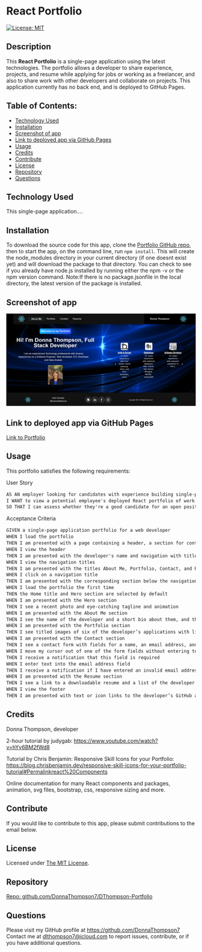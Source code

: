 # **React Portfolio**

  [![License: MIT](https://img.shields.io/badge/License-MIT-yellow.svg)](https://opensource.org/licenses/MIT)

  ## **Description**
  This **React Portfolio** is a single-page application using the latest technologies. The portfolio allows a developer to share experience, projects, and resume while applying for jobs or working as a freelancer, and also to share work with other developers and collaborate on projects. This application currently has no back end, and is deployed to GitHub Pages.

  ## **Table of Contents:**
  * [Technology Used](#technology-used)
  * [Installation](#installation)
  * [Screenshot of app](#screenshot-of-app) 
  * [Link to deployed app via GitHub Pages](#link-to-deployed-app-via-github-pages)
  * [Usage](#usage)
  * [Credits](#credits)
  * [Contribute](#contribute)
  * [License](#license)
  * [Repository](#repository)
  * [Questions](#questions)

  ## **Technology Used**
  This single-page application....

  ## **Installation**
  To download the source code for this app, clone the [Portfolio GitHub repo](https://github.com/DonnaThompson7/DThompson-Portfolio), then to start the app, on the command line, run `npm install`. This will create the node_modules directory in your current directory (if one doesnt exist yet) and will download the package to that directory. You can check to see if you already have node.js installed by running either the npm -v or the npm version command. Note:If there is no package.jsonfile in the local directory, the latest version of the package is installed.

  ## **Screenshot of app**
 ![Screenshot of Portfolio app](./src/assets/images/Portfolio_screenshot.png)
  

  ## **Link to deployed app via GitHub Pages**
 [Link to Portfolio](https://donnathompson7.github.io/DThompson-Portfolio/)
 
  ## **Usage**

  This portfolio satisfies the following requirements:
  
  User Story 
```md
AS AN employer looking for candidates with experience building single-page applications
I WANT to view a potential employee's deployed React portfolio of work samples
SO THAT I can assess whether they're a good candidate for an open position
```
Acceptance Criteria
```md
GIVEN a single-page application portfolio for a web developer
WHEN I load the portfolio
THEN I am presented with a page containing a header, a section for content, and a footer
WHEN I view the header
THEN I am presented with the developer's name and navigation with titles corresponding to different sections of the portfolio
WHEN I view the navigation titles
THEN I am presented with the titles About Me, Portfolio, Contact, and Resume, and the title corresponding to the current section is highlighted
WHEN I click on a navigation title
THEN I am presented with the corresponding section below the navigation without the page reloading and that title is highlighted
WHEN I load the portfolio the first time
THEN the Home title and Hero section are selected by default
WHEN I am presented with the Hero section
THEN I see a recent photo and eye-catching tagline and animation
WHEN I am presented with the About Me section
THEN I see the name of the developer and a short bio about them, and their experience and skills. 
WHEN I am presented with the Portfolio section
THEN I see titled images of six of the developer’s applications with links to both the deployed applications and the corresponding GitHub repositories
WHEN I am presented with the Contact section
THEN I see a contact form with fields for a name, an email address, and a message
WHEN I move my cursor out of one of the form fields without entering text
THEN I receive a notification that this field is required
WHEN I enter text into the email address field
THEN I receive a notification if I have entered an invalid email address
WHEN I am presented with the Resume section
THEN I see a link to a downloadable resume and a list of the developer’s proficiencies
WHEN I view the footer
THEN I am presented with text or icon links to the developer’s GitHub and LinkedIn profiles, and their profile on a third platform (Stack Overflow, Twitter)
```

  ## **Credits**
  Donna Thompson, developer

  2-hour tutorial by judygab: https://www.youtube.com/watch?v=hYv6BM2fWd8

  Tutorial by Chris Benjamin: Responsive Skill Icons for your Portfolio: https://blog.chrisbenjamin.dev/responsive-skill-icons-for-your-portfolio-tutorial#Permalinkreact%20Components
  
  Online documentation for many React components and packages, animation, svg files, bootstrap, css, responsive sizing and more.

  ## **Contribute**
  If you would like to contribute to this app, please submit contributions to the email below.

  ## **License**
Licensed under [The MIT License](https://opensource.org/licenses/MIT).

  ## **Repository** 
  [Repo: github.com/DonnaThompson7/DThompson-Portfolio](https://github.com/DonnaThompson7/DThompson-Portfolio)

  ## **Questions**
  Please visit my GitHub profile at https://github.com/DonnaThompson7 <br /> Contact me at dlthompson7@icloud.com to report issues, contribute, or if you have additional questions.
